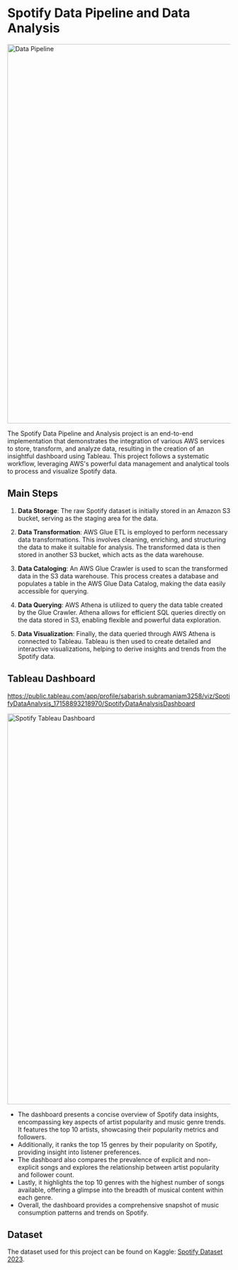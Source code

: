 # Spotify Data Pipeline and Data Analysis

<img width="854" alt="Data Pipeline" src="https://github.com/sabarishsubramaniam2000/Spotify-Data-Pipeline-And-Analysis/assets/84472301/2ece16cb-c403-470d-85ad-890cf1032414">

The Spotify Data Pipeline and Analysis project is an end-to-end implementation that demonstrates the integration of various AWS services to store, transform, and analyze data, resulting in the creation of an insightful dashboard using Tableau. This project follows a systematic workflow, leveraging AWS's powerful data management and analytical tools to process and visualize Spotify data.

## Main Steps

1. **Data Storage**: The raw Spotify dataset is initially stored in an Amazon S3 bucket, serving as the staging area for the data.

2. **Data Transformation**: AWS Glue ETL is employed to perform necessary data transformations. This involves cleaning, enriching, and structuring the data to make it suitable for analysis. The transformed data is then stored in another S3 bucket, which acts as the data warehouse.

3. **Data Cataloging**: An AWS Glue Crawler is used to scan the transformed data in the S3 data warehouse. This process creates a database and populates a table in the AWS Glue Data Catalog, making the data easily accessible for querying.

4. **Data Querying**: AWS Athena is utilized to query the data table created by the Glue Crawler. Athena allows for efficient SQL queries directly on the data stored in S3, enabling flexible and powerful data exploration.

5. **Data Visualization**: Finally, the data queried through AWS Athena is connected to Tableau. Tableau is then used to create detailed and interactive visualizations, helping to derive insights and trends from the Spotify data.

## Tableau Dashboard

https://public.tableau.com/app/profile/sabarish.subramaniam3258/viz/SpotifyDataAnalysis_17158893218970/SpotifyDataAnalysisDashboard

<img width="880" alt="Spotify Tableau Dashboard" src="https://github.com/sabarishsubramaniam2000/Spotify-Data-Pipeline-And-Analysis/assets/84472301/2b3ba5db-8ec5-48e9-8144-12b3b5bad222">

- The dashboard presents a concise overview of Spotify data insights, encompassing key aspects of artist popularity and music genre trends. It features the top 10 artists, showcasing their popularity metrics and followers. 
- Additionally, it ranks the top 15 genres by their popularity on Spotify, providing insight into listener preferences. 
- The dashboard also compares the prevalence of explicit and non-explicit songs and explores the relationship between artist popularity and follower count. 
- Lastly, it highlights the top 10 genres with the highest number of songs available, offering a glimpse into the breadth of musical content within each genre. 
- Overall, the dashboard provides a comprehensive snapshot of music consumption patterns and trends on Spotify.

## Dataset

The dataset used for this project can be found on Kaggle: [Spotify Dataset 2023](https://www.kaggle.com/datasets/tonygordonjr/spotify-dataset-2023).
